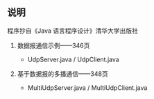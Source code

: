 ## 说明

程序抄自《Java 语言程序设计》清华大学出版社

1. 数据报通信示例——346页
   * UdpServer.java / UdpClient.java

2. 基于数据报的多播通信——348页
   * MultiUdpServer.java / MultiUdpClient.java
